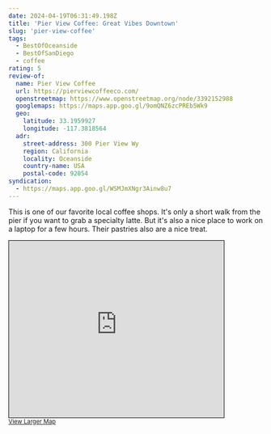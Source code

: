 ```yaml
---
date: 2024-04-19T06:31:49.198Z
title: 'Pier View Coffee: Great Vibes Downtown'
slug: 'pier-view-coffee'
tags:
  - BestOfOceanside
  - BestOfSanDiego
  - coffee
rating: 5
review-of:
  name: Pier View Coffee
  url: https://pierviewcoffeeco.com/
  openstreetmap: https://www.openstreetmap.org/node/3392152988
  googlemaps: https://maps.app.goo.gl/9omQNZ6zcPREb5Wk9
  geo:
    latitude: 33.1959927
    longitude: -117.3818564
  adr:
    street-address: 300 Pier View Wy
    region: California
    locality: Oceanside
    country-name: USA
    postal-code: 92054
syndication:
  - https://maps.app.goo.gl/WSMJmXNgr3Ainw8u7
---
```


This is one of our favorite local coffee shops.
It's only a short walk from the pier if you want to grab a specialty latte.
But it's also a nice place to work on a laptop for a few hours.
Their pastries also are a nice treat.

<iframe width="425" height="350" src="https://www.openstreetmap.org/export/embed.html?bbox=-117.38768219947816%2C33.19200369537462%2C-117.37609505653383%2C33.19995813178021&amp;layer=mapnik&amp;marker=33.19598100389471%2C-117.38188862800598" style="border: 1px solid black"></iframe><br/><small><a href="https://www.openstreetmap.org/?mlat=33.19598&amp;mlon=-117.38189#map=17/33.19598/-117.38189">View Larger Map</a></small>
